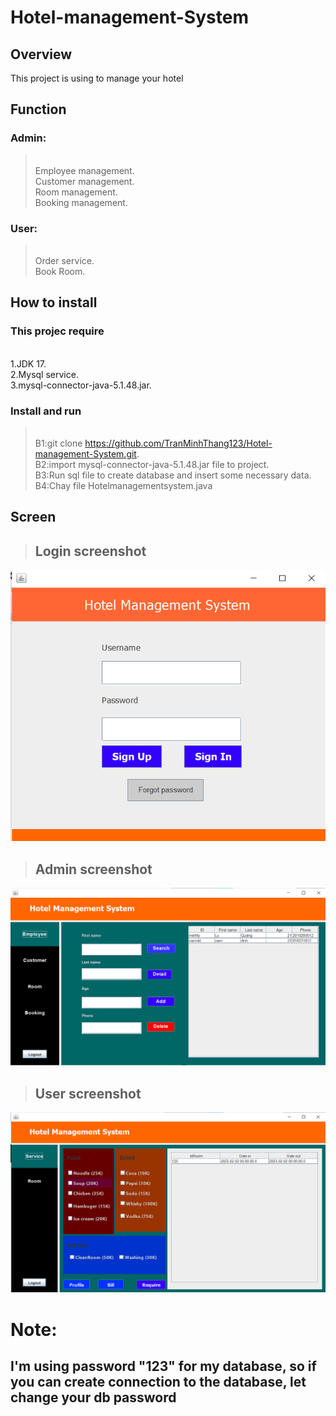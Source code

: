 # Hotel-management-System
## Overview
This project is using to manage your hotel 
## Function
### Admin:
><br>Employee management.
><br>Customer management.
><br>Room management.
><br>Booking management.
### User:
><br>Order service.
><br>Book Room.
## How to install 
### This projec require
<br>1.JDK 17.
<br>2.Mysql service.
<br>3.mysql-connector-java-5.1.48.jar.
### Install and run
><br>B1:git clone https://github.com/TranMinhThang123/Hotel-management-System.git.
><br>B2:import mysql-connector-java-5.1.48.jar file to project.
><br>B3:Run sql file to create database and insert some necessary data.
><br>B4:Chay file Hotelmanagementsystem.java
## Screen
>## Login screenshot
![alt text](https://github.com/TranMinhThang123/Hotel-management-System/blob/master/Image/LoginScreen.png)
>## Admin screenshot
![alt text](https://github.com/TranMinhThang123/Hotel-management-System/blob/master/Image/AdminSite.png)
>## User screenshot
![alt text](https://github.com/TranMinhThang123/Hotel-management-System/blob/master/Image/UserSite.png)
# Note:
## I'm using password "123" for my database, so if you can create connection to the database, let change your db password
